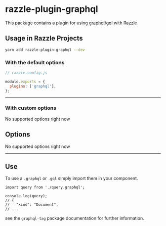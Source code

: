 # razzle-plugin-graphql

This package contains a plugin for using [graphql/gql](https://www.npmjs.com/package/graphql-tag) with Razzle

## Usage in Razzle Projects

```bash
yarn add razzle-plugin-graphql --dev
```

### With the default options

```js
// razzle.config.js

module.exports = {
  plugins: ['graphql'],
};
```

---

### With custom options

No supported options right now

## Options

No supported options right now

---

## Use

To use a `.graphql` or `.gql` simply import them in your component.

```
import query from './query.graphql';

console.log(query);
// {
//   "kind": "Document",
// ...
```

see the `graphql-tag` package documentation for further information.